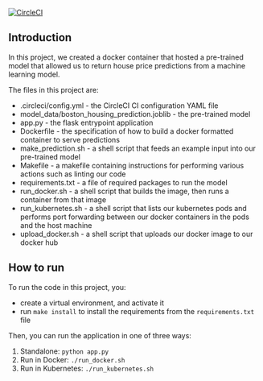 [![CircleCI](https://circleci.com/gh/jcorrado76/operationalize_machine_learning_microservice/tree/dev.svg?style=svg)](https://circleci.com/gh/jcorrado76/operationalize_machine_learning_microservice/tree/dev)

## Introduction
In this project, we created a docker container that hosted a pre-trained model that allowed us to return house price predictions from a machine learning model. 

The files in this project are:
* .circleci/config.yml - the CircleCI CI configuration YAML file
* model_data/boston_housing_prediction.joblib - the pre-trained model
* app.py - the flask entrypoint application
* Dockerfile - the specification of how to build a docker formatted container to serve predictions
* make_prediction.sh - a shell script that feeds an example input into our pre-trained model
* Makefile - a makefile containing instructions for performing various actions such as linting our code
* requirements.txt - a file of required packages to run the model
* run_docker.sh - a shell script that builds the image, then runs a container from that image
* run_kubernetes.sh - a shell script that lists our kubernetes pods and performs port forwarding between our docker containers in the pods and the host machine
* upload_docker.sh - a shell script that uploads our docker image to our docker hub

## How to run
To run the code in this project, you:
* create a virtual environment, and activate it
* run `make install` to install the requirements from the `requirements.txt` file

Then, you can run the application in one of three ways:
1. Standalone:  `python app.py`
2. Run in Docker:  `./run_docker.sh`
3. Run in Kubernetes:  `./run_kubernetes.sh`
